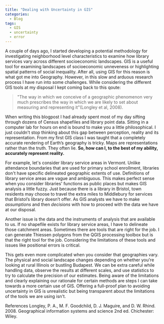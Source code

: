 ```yaml
---
title: "Dealing with Uncertainty in GIS"
categories:
  - Blog
tags:
  - GIS
  - uncertainty
  - error 
---
```


A couple of days ago, I started developing a potential methodology for investigating neighborhood level characteristics to examine how library services vary across different socioeconomic landscapes. GIS is a useful tool for examining landscapes of socioeconomic unneveness or highlighting spatial patterns of social inequality. After all, using GIS for this reason is what got me into Geography. However, in this slow and arduous research process I have run into some challenges. 
While considering the different GIS tools at my disposal I kept coming back to this qoute: 

> "The way in which we conceive of a geographic phenomenon very much prescribes the way in which we are likely to set about measuring and representing it"(Longley et al, 2008). 

When writing this blogpost I had already spent most of my day sifting through dozens of Census shapefiles and library point data. Sitting in a computer lab for hours on end is bound to make you a little philosophical. I just couldn't stop thinking about this gap between perception, reality and its representation. From my first GIS class I was taught that a completely accurate rendering of Earth’s geography is tricky. Maps are representations rather than the truth. They often lie. **So, how can I, to the best of my ability, accurately represent reality.**

For example, let's consider library service areas in Vermont. Unlike attendance boundaries that are used for primary school enrollment, libraries don't have specific delineated geographic extents of use. Definitions of library service areas are vague and ambiguous. This makes perfect sense when you consider libraries' functions as public places but makes GIS analysis a little fuzzy. Just because there is a library in Bristol, town residents may choose to travel the extra miles to Middlebury for services that Bristol’s library doesn’t offer. As GIS analysts we have to make *assumptions* and then *decisions* with how to proceed with the data we have at our disposal. 

Another issue is the data and the instruments of analysis that are available to us. If no shapefile exists for library service areas, I have to delineate those catchment areas. Sometimes there are tools that are right for the job. I can generate Thiessen polygons from the QGIS processing toolbox but is that the right tool for the job. Considering the limitations of these tools and issues like positional errors is critical. 

This gets even more complicated when you consider that geographies vary. The physical and social landscape changes depending on whether you're looking at rural Illinois or bustling Budapest. We can be extra careful while handling data, observe the results at different scales, and use statistics to try to calculate the precision of our estimates. Being aware of the limitations and clearly explaining our rationale for certain methods are steps I can take towards a more certain use of GIS. Offering a full-proof plan to avoiding uncertainty in GIS is unrealistic but being transparent about the limitations of the tools we are using isn't.

References 
Longley, P. A., M. F. Goodchild, D. J. Maguire, and D. W. Rhind. 2008. Geographical information systems and science 2nd ed. Chichester: Wiley.
 
